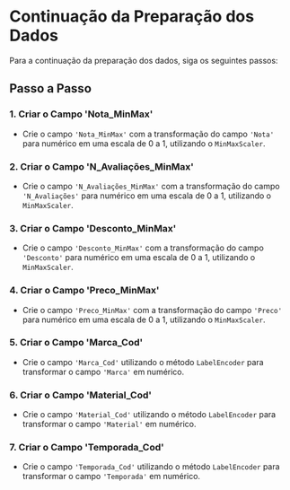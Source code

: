 # Continuação da Preparação dos Dados

Para a continuação da preparação dos dados, siga os seguintes passos:

## Passo a Passo

### 1. Criar o Campo 'Nota_MinMax'
- Crie o campo `'Nota_MinMax'` com a transformação do campo `'Nota'` para numérico em uma escala de 0 a 1, utilizando o `MinMaxScaler`.

### 2. Criar o Campo 'N_Avaliações_MinMax'
- Crie o campo `'N_Avaliações_MinMax'` com a transformação do campo `'N_Avaliações'` para numérico em uma escala de 0 a 1, utilizando o `MinMaxScaler`.

### 3. Criar o Campo 'Desconto_MinMax'
- Crie o campo `'Desconto_MinMax'` com a transformação do campo `'Desconto'` para numérico em uma escala de 0 a 1, utilizando o `MinMaxScaler`.

### 4. Criar o Campo 'Preco_MinMax'
- Crie o campo `'Preco_MinMax'` com a transformação do campo `'Preco'` para numérico em uma escala de 0 a 1, utilizando o `MinMaxScaler`.

### 5. Criar o Campo 'Marca_Cod'
- Crie o campo `'Marca_Cod'` utilizando o método `LabelEncoder` para transformar o campo `'Marca'` em numérico.

### 6. Criar o Campo 'Material_Cod'
- Crie o campo `'Material_Cod'` utilizando o método `LabelEncoder` para transformar o campo `'Material'` em numérico.

### 7. Criar o Campo 'Temporada_Cod'
- Crie o campo `'Temporada_Cod'` utilizando o método `LabelEncoder` para transformar o campo `'Temporada'` em numérico.
